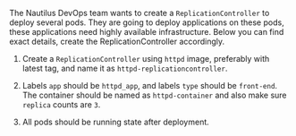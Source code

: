 The Nautilus DevOps team wants to create a `ReplicationController` to deploy several pods. They are going to deploy applications on these pods, these applications need highly available infrastructure. Below you can find exact details, create the ReplicationController accordingly.

1. Create a `ReplicationController` using `httpd` image, preferably with latest tag, and name it as `httpd-replicationcontroller`.

2. Labels `app` should be `httpd_app`, and labels `type` should be `front-end`. The container should be named as `httpd-container` and also make sure `replica` counts are `3`.

3. All pods should be running state after deployment.